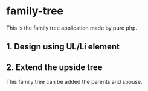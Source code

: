 # family-tree
This is the family tree application made by pure php.
## 1. Design using UL/Li element
## 2. Extend the upside tree
This family tree can be added the parents and spouse.
